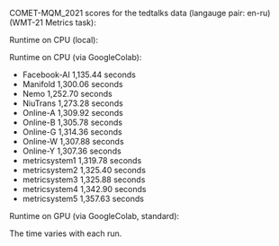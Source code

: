COMET-MQM_2021 scores for the tedtalks data (langauge pair: en-ru)(WMT-21 Metrics task):

Runtime on CPU (local):

Runtime on CPU (via GoogleColab):

- Facebook-AI 1,135.44 seconds
- Manifold 1,300.06 seconds
- Nemo 1,252.70 seconds
- NiuTrans 1,273.28 seconds
- Online-A 1,309.92 seconds
- Online-B 1,305.78 seconds
- Online-G 1,314.36 seconds
- Online-W 1,307.88 seconds
- Online-Y 1,307.36 seconds
- metricsystem1 1,319.78 seconds
- metricsystem2 1,325.40 seconds
- metricsystem3 1,325.88 seconds
- metricsystem4 1,342.90 seconds
- metricsystem5 1,357.63 seconds

Runtime on GPU (via GoogleColab, standard):

The time varies with each run.
